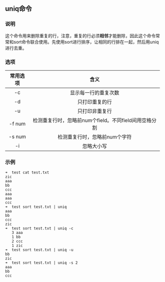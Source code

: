 ## uniq命令

### 说明

这个命令用来删除重复的行，注意，重复的行必须**相邻**才能删除，因此这个命令常常和sort命令联合使用。先使用sort进行排序，让相同的行排在一起，然后用uniq进行去重。

### 选项

|  常用选项  |                含义                 |
| :----: | :-------------------------------: |
|   -c   |            显示每一行的重复次数             |
|   -d   |              只打印重复的行              |
|   -u   |              只打印非重复行              |
| -f num | 检测重复行时，忽略前num个field。不同field间用空格分割 |
| -s num |         检测重复行时，忽略前num个字符          |
|   -i   |               忽略大小写               |



### 示例

```shell
➜  test cat test.txt 
zic
aaa
bb
ccc
aaa
aaa
ccc
➜  test sort test.txt | uniq 
aaa
bb
ccc
zic
➜  test sort test.txt | uniq -c
   3 aaa
   1 bb
   2 ccc
   1 zic
➜  test sort test.txt | uniq -u
bb
zic
➜  test sort test.txt | uniq -s 2
aaa
bb
ccc
```

